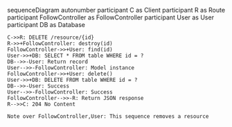 sequenceDiagram
    autonumber
    participant C as Client
    participant R as Route
    participant FollowController as FollowController
    participant User as User
    participant DB as Database
    
    C->>R: DELETE /resource/{id}
    R->>+FollowController: destroy(id)
    FollowController->>+User: find(id)
    User->>+DB: SELECT * FROM table WHERE id = ?
    DB-->>-User: Return record
    User-->>-FollowController: Model instance
    FollowController->>+User: delete()
    User->>+DB: DELETE FROM table WHERE id = ?
    DB-->>-User: Success
    User-->>-FollowController: Success
    FollowController-->>-R: Return JSON response
    R-->>C: 204 No Content
    
    Note over FollowController,User: This sequence removes a resource
  
